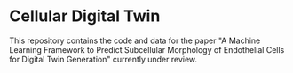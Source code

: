 # Cellular Digital Twin
This repository contains the code and data for the paper "A Machine Learning Framework to Predict Subcellular Morphology of Endothelial Cells for Digital Twin Generation" currently under review. 
